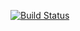 [![Build Status](https://travis-ci.org/maurepass/pytest_travis.svg?branch=master)](https://travis-ci.org/maurepass/pytest_travis/)
